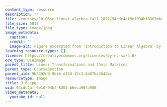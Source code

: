 ```yaml
---
content_type: resource
description: ''
file: /courses/18-06sc-linear-algebra-fall-2011/94cdc4af9e1094bf8301b6eca90fa986_3_6.jpg
file_size: 5812
file_type: image/jpeg
image_metadata:
  caption: ''
  credit: ''
  image-alt: Figure excerpted from 'Introduction to Linear Algebra' by G.S. Strang
learning_resource_types: []
license: https://creativecommons.org/licenses/by-nc-sa/4.0/
ocw_type: OCWImage
parent_title: Linear Transformations and their Matrices
parent_type: CourseSection
parent_uid: 9b3392d9-9beb-d110-47c3-6d07bc404bbc
resourcetype: Image
title: 3_6.jpg
uid: 94cdc4af-9e10-94bf-8301-b6eca90fa986
video_metadata:
  youtube_id: null
---
```

